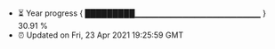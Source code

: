 - ⏳ Year progress { █████████▁▁▁▁▁▁▁▁▁▁▁▁▁▁▁▁▁▁▁▁▁ } 30.91 %
- ⏰ Updated on Fri, 23 Apr 2021 19:25:59 GMT

